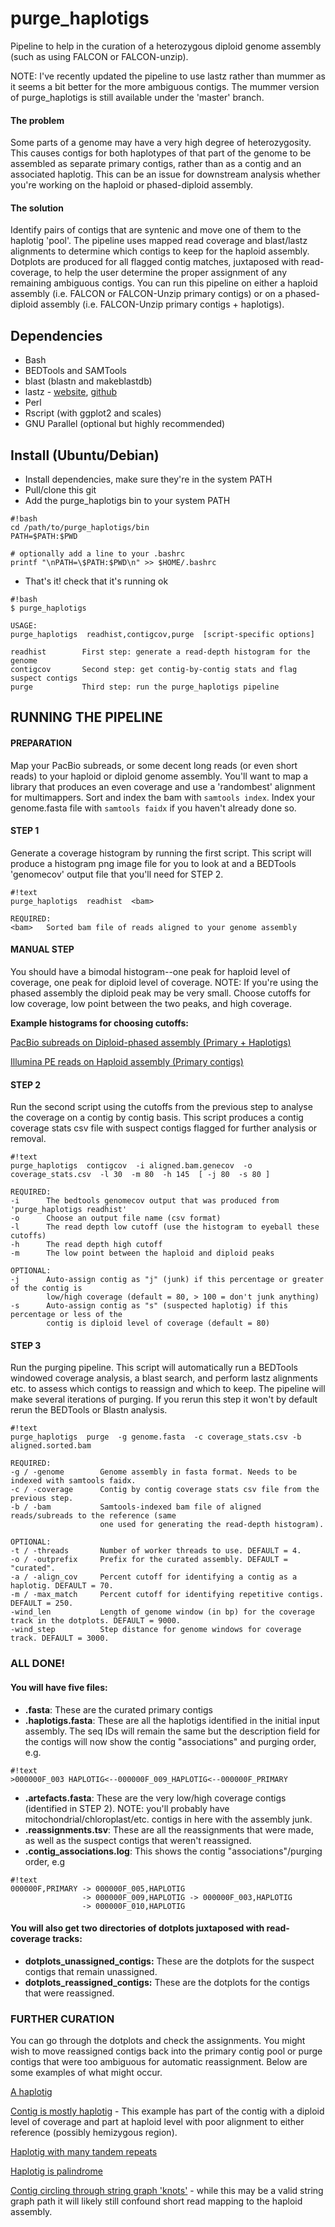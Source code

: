 # purge_haplotigs

Pipeline to help in the curation of a heterozygous diploid genome assembly (such as using FALCON or FALCON-unzip). 

NOTE: I've recently updated the pipeline to use lastz rather than mummer as it seems a bit better for the more ambiguous contigs. The mummer version of purge_haplotigs is still available under the 'master' branch.

#### The problem

Some parts of a genome may have a very high degree of heterozygosity. This causes contigs for both haplotypes of that part of the genome to be assembled as separate primary contigs, rather than as a contig and an associated haplotig. This can be an issue for downstream analysis whether you're working on the haploid or phased-diploid assembly.

#### The solution

Identify pairs of contigs that are syntenic and move one of them to the haplotig 'pool'. The pipeline uses mapped read coverage and blast/lastz alignments to determine which contigs to keep for the haploid assembly. Dotplots are produced for all flagged contig matches, juxtaposed with read-coverage, to help the user determine the proper assignment of any remaining ambiguous contigs. You can run this pipeline on either a haploid assembly (i.e. FALCON or FALCON-Unzip primary contigs) or on a phased-diploid assembly (i.e. FALCON-Unzip primary contigs + haplotigs).

## Dependencies

- Bash
- BEDTools and SAMTools
- blast (blastn and makeblastdb)
- lastz - [website](http://www.bx.psu.edu/~rsharris/lastz/), [github](https://github.com/lastz/lastz)
- Perl 
- Rscript (with ggplot2 and scales)
- GNU Parallel (optional but highly recommended)


## Install (Ubuntu/Debian)

- Install dependencies, make sure they're in the system PATH
- Pull/clone this git
- Add the purge_haplotigs bin to your system PATH

```
#!bash
cd /path/to/purge_haplotigs/bin
PATH=$PATH:$PWD

# optionally add a line to your .bashrc
printf "\nPATH=\$PATH:$PWD\n" >> $HOME/.bashrc
```

- That's it! check that it's running ok
```
#!bash
$ purge_haplotigs

USAGE:
purge_haplotigs  readhist,contigcov,purge  [script-specific options]

readhist        First step: generate a read-depth histogram for the genome
contigcov       Second step: get contig-by-contig stats and flag suspect contigs
purge           Third step: run the purge_haplotigs pipeline
```

## RUNNING THE PIPELINE

#### PREPARATION

Map your PacBio subreads, or some decent long reads (or even short reads) to your haploid or diploid genome assembly. You'll want to map a library that produces an even coverage and use a 'randombest' alignment for multimappers. Sort and index the bam with `samtools index`. Index your genome.fasta file with `samtools faidx` if you haven't already done so.

#### STEP 1

Generate a coverage histogram by running the first script. This script will produce a histogram png image file for you to look at and a BEDTools 'genomecov' output file that you'll need for STEP 2.

```
#!text
purge_haplotigs  readhist  <bam>

REQUIRED:
<bam>   Sorted bam file of reads aligned to your genome assembly

```

#### MANUAL STEP

You should have a bimodal histogram--one peak for haploid level of coverage, one peak for diploid level of coverage. NOTE: If you're using the phased assembly the diploid peak may be very small. Choose cutoffs for low coverage, low point between the two peaks, and high coverage.

**Example histograms for choosing cutoffs:**

[PacBio subreads on Diploid-phased assembly (Primary + Haplotigs)](examples/phased_coverage_histogram.png)

[Illumina PE reads on Haploid assembly (Primary contigs)](examples/coverage_histogram.png)

#### STEP 2

Run the second script using the cutoffs from the previous step to analyse the coverage on a contig by contig basis. This script produces a contig coverage stats csv file with suspect contigs flagged for further analysis or removal.

```
#!text
purge_haplotigs  contigcov  -i aligned.bam.genecov  -o coverage_stats.csv  -l 30  -m 80  -h 145  [ -j 80  -s 80 ]

REQUIRED:
-i      The bedtools genomecov output that was produced from 'purge_haplotigs readhist'
-o      Choose an output file name (csv format)
-l      The read depth low cutoff (use the histogram to eyeball these cutoffs)
-h      The read depth high cutoff
-m      The low point between the haploid and diploid peaks

OPTIONAL:
-j      Auto-assign contig as "j" (junk) if this percentage or greater of the contig is
        low/high coverage (default = 80, > 100 = don't junk anything)
-s      Auto-assign contig as "s" (suspected haplotig) if this percentage or less of the
        contig is diploid level of coverage (default = 80)

```

#### STEP 3

Run the purging pipeline. This script will automatically run a BEDTools windowed coverage analysis, a blast search, and perform lastz alignments etc. to assess which contigs to reassign and which to keep. The pipeline will make several iterations of purging. If you rerun this step it won't by default rerun the BEDTools or Blastn analysis.

```
#!text
purge_haplotigs  purge  -g genome.fasta  -c coverage_stats.csv -b aligned.sorted.bam

REQUIRED:
-g / -genome        Genome assembly in fasta format. Needs to be indexed with samtools faidx.
-c / -coverage      Contig by contig coverage stats csv file from the previous step.
-b / -bam           Samtools-indexed bam file of aligned reads/subreads to the reference (same
                    one used for generating the read-depth histogram).

OPTIONAL:
-t / -threads       Number of worker threads to use. DEFAULT = 4.
-o / -outprefix     Prefix for the curated assembly. DEFAULT = "curated".
-a / -align_cov     Percent cutoff for identifying a contig as a haplotig. DEFAULT = 70.
-m / -max_match     Percent cutoff for identifying repetitive contigs. DEFAULT = 250.
-wind_len           Length of genome window (in bp) for the coverage track in the dotplots. DEFAULT = 9000.
-wind_step          Step distance for genome windows for coverage track. DEFAULT = 3000.

```

### ALL DONE! 

#### You will have five files:

- **<prefix>.fasta**: These are the curated primary contigs
- **<prefix>.haplotigs.fasta**: These are all the haplotigs identified in the initial input assembly. The seq IDs will remain the same but the description field for the contigs will now show the contig "associations" and purging order, e.g. 
```
#!text
>000000F_003 HAPLOTIG<--000000F_009_HAPLOTIG<--000000F_PRIMARY
```
- **<prefix>.artefacts.fasta**: These are the very low/high coverage contigs (identified in STEP 2). NOTE: you'll probably have mitochondrial/chloroplast/etc. contigs in here with the assembly junk. 
- **<prefix>.reassignments.tsv**: These are all the reassignments that were made, as well as the suspect contigs that weren't reassigned.
- **<prefix>.contig_associations.log**: This shows the contig "associations"/purging order, e.g 
```
#!text
000000F,PRIMARY -> 000000F_005,HAPLOTIG
                -> 000000F_009,HAPLOTIG -> 000000F_003,HAPLOTIG
                -> 000000F_010,HAPLOTIG
```

#### You will also get two directories of dotplots juxtaposed with read-coverage tracks:

- **dotplots_unassigned_contigs:** These are the dotplots for the suspect contigs that remain unassigned.
- **dotplots_reassigned_contigs:** These are the dotplots for the contigs that were reassigned. 

### FURTHER CURATION

You can go through the dotplots and check the assignments. You might wish to move reassigned contigs back into the primary contig pool or purge contigs that were too ambiguous for automatic reassignment. Below are some examples of what might occur. 

[A haplotig](examples/haplotig.png)

[Contig is mostly haplotig](examples/haploid_diploid_hemizygous.png) - This example has part of the contig with a diploid level of coverage and part at haploid level with poor alignment to either reference (possibly hemizygous region).

[Haplotig with many tandem repeats](examples/repeat_rich.png)

[Haplotig is palindrome](examples/haplotig_with_palindrome.png)

[Contig circling through string graph 'knots'](examples/repeats_string_graph_short_cut.png) - while this may be a valid string graph path it will likely still confound short read mapping to the haploid assembly.